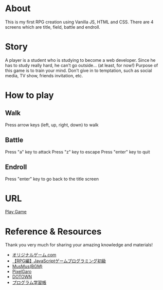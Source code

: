 # About
This is my first RPG creation using Vanilla JS, HTML and CSS.
There are 4 screens which are title, field, battle and endroll.
# Story
A player is a student who is studying to become a web developer.
Since he has to study really hard, he can't go outside... (at least, for now!)
Purpose of this game is to train your mind. 
Don't give in to temptation, such as social media, TV show, friends invitation, etc. 
# How to play
## Walk
Press arrow keys (left, up, right, down) to walk
## Battle
Press "a" key to attack
Press "z" key to escape
Press "enter" key to quit
## Endroll
Press "enter" key to go back to the title screen
# URL
[Play Game](https://meg-1126.github.io/rpg/title.html)
# Reference & Resources
Thank you very much for sharing your amazing knowledge and materials!
- [オリジナルゲーム.com](https://original-game.com/make-an-rpg-with-javascript/)
- [【RPG編】JavaScriptゲームプログラミング初級](https://youtube.com/playlist?list=PLJ86MSrhnFKVcfaffKPYkvfkPg4qRsijs)
- [MusMus(BGM)](https://musmus.main.jp/music_game.html)
- [PixelGaro](https://hpgpixer.jp/)
- [DOTOWN](https://dotown.maeda-design-room.net/)
- [プログラム学習帳](https://prog.temochic.com/endroll-sample/)

